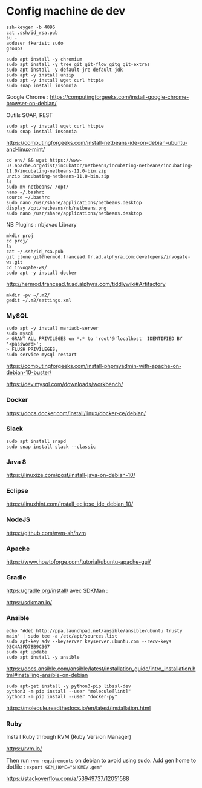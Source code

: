 Config machine de dev
===

```
ssh-keygen -b 4096
cat .ssh/id_rsa.pub 
su -
adduser fkerisit sudo
groups
```

```
sudo apt install -y chromium
sudo apt install -y tree git git-flow gitg git-extras
sudo apt install -y default-jre default-jdk
sudo apt -y install unzip
sudo apt -y install wget curl httpie
sudo snap install insomnia
```

Google Chrome :
https://computingforgeeks.com/install-google-chrome-browser-on-debian/

Outils SOAP, REST
```
sudo apt -y install wget curl httpie
sudo snap install insomnia
```

https://computingforgeeks.com/install-netbeans-ide-on-debian-ubuntu-and-linux-mint/
```
cd env/ && wget https://www-us.apache.org/dist/incubator/netbeans/incubating-netbeans/incubating-11.0/incubating-netbeans-11.0-bin.zip 
unzip incubating-netbeans-11.0-bin.zip
ls
sudo mv netbeans/ /opt/
nano ~/.bashrc
source ~/.bashrc
sudo nano /usr/share/applications/netbeans.desktop
display /opt/netbeans/nb/netbeans.png
sudo nano /usr/share/applications/netbeans.desktop
```
NB Plugins : nbjavac Library

```
mkdir proj
cd proj/
ls
cat ~/.ssh/id_rsa.pub 
git clone git@hermod.francead.fr.ad.alphyra.com:developers/invogate-ws.git
cd invogate-ws/
sudo apt -y install docker
```

http://hermod.francead.fr.ad.alphyra.com/tiddlywiki#Artifactory
```
mkdir -pv ~/.m2/
gedit ~/.m2/settings.xml
```

### MySQL
```
sudo apt -y install mariadb-server
sudo mysql
> GRANT ALL PRIVILEGES on *.* to 'root'@'localhost' IDENTIFIED BY '<password>';
> FLUSH PRIVILEGES;
sudo service mysql restart
```
https://computingforgeeks.com/install-phpmyadmin-with-apache-on-debian-10-buster/

https://dev.mysql.com/downloads/workbench/

### Docker
https://docs.docker.com/install/linux/docker-ce/debian/

### Slack
```
sudo apt install snapd
sudo snap install slack --classic
```

### Java 8
https://linuxize.com/post/install-java-on-debian-10/

### Eclipse
https://linuxhint.com/install_eclipse_ide_debian_10/

### NodeJS
https://github.com/nvm-sh/nvm

### Apache
https://www.howtoforge.com/tutorial/ubuntu-apache-gui/

### Gradle
https://gradle.org/install/
avec SDKMan :

https://sdkman.io/

### Ansible
```
echo "#deb http://ppa.launchpad.net/ansible/ansible/ubuntu trusty main" | sudo tee -a /etc/apt/sources.list
sudo apt-key adv --keyserver keyserver.ubuntu.com --recv-keys 93C4A3FD7BB9C367
sudo apt update
sudo apt install -y ansible
```
https://docs.ansible.com/ansible/latest/installation_guide/intro_installation.html#installing-ansible-on-debian

```
sudo apt-get install -y python3-pip libssl-dev
python3 -m pip install --user "molecule[lint]"
python3 -m pip install --user "docker-py"
```
https://molecule.readthedocs.io/en/latest/installation.html

### Ruby
Install Ruby through RVM (Ruby Version Manager)

https://rvm.io/

Then run `rvm requirements` on debian to avoid using sudo. Add gen home to dotfile : `export GEM_HOME="$HOME/.gem"`

https://stackoverflow.com/a/53949737/12051588

